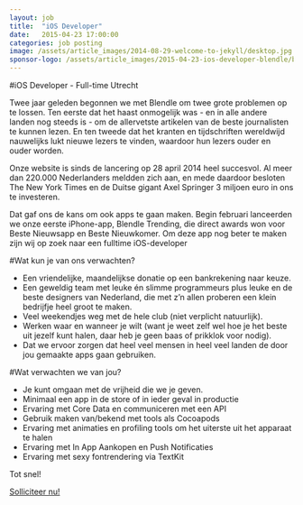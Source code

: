 ```yaml
---
layout: job
title:  "iOS Developer"
date:   2015-04-23 17:00:00
categories: job posting
image: /assets/article_images/2014-08-29-welcome-to-jekyll/desktop.jpg
sponsor-logo: /assets/article_images/2015-04-23-ios-developer-blendle/blendle.png
---
```


#iOS Developer - Full-time Utrecht

Twee jaar geleden begonnen we met Blendle om twee grote problemen op te lossen. Ten eerste dat het haast onmogelijk was - en in alle andere landen nog steeds is - om de allervetste artikelen van de beste journalisten te kunnen lezen. En ten tweede dat het kranten en tijdschriften wereldwijd nauwelijks lukt nieuwe lezers te vinden, waardoor hun lezers ouder en ouder worden.

Onze website is sinds de lancering op 28 april 2014 heel succesvol. Al meer dan 220.000 Nederlanders meldden zich aan, en mede daardoor besloten The New York Times en de Duitse gigant Axel Springer 3 miljoen euro in ons te investeren.

Dat gaf ons de kans om ook apps te gaan maken. Begin februari lanceerden we onze eerste iPhone-app, Blendle Trending, die direct awards won voor Beste Nieuwsapp en Beste Nieuwkomer. Om deze app nog beter te maken zijn wij op zoek naar een fulltime iOS-developer

#Wat kun je van ons verwachten?

- Een vriendelijke, maandelijkse donatie op een bankrekening naar keuze.
- Een geweldig team met leuke én slimme programmeurs plus leuke en de beste designers van Nederland, die met z’n allen proberen een klein bedrijfje heel groot te maken.
- Veel weekendjes weg met de hele club (niet verplicht natuurlijk).
- Werken waar en wanneer je wilt (want je weet zelf wel hoe je het beste uit jezelf kunt halen, daar heb je geen baas of prikklok voor nodig).
- Dat we ervoor zorgen dat heel veel mensen in heel veel landen de door jou gemaakte apps gaan gebruiken.

#Wat verwachten we van jou?

- Je kunt omgaan met de vrijheid die we je geven.
- Minimaal een app in de store of in ieder geval in productie
- Ervaring met Core Data en communiceren met een API
- Gebruik maken van/bekend met tools als Cocoapods
- Ervaring met animaties en profiling tools om het uiterste uit het apparaat te halen
- Ervaring met In App Aankopen en Push Notificaties
- Ervaring met sexy fontrendering via TextKit

Tot snel!

[Solliciteer nu!](https://blendle.homerun.hr/ios-developer/apply)
